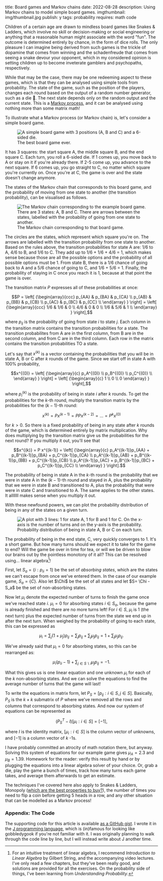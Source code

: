 title: Board games and Markov chains
date: 2022-08-28
description: Using Markov chains to model simple board games.
imgthumbnail: img/thumbnail.jpg
publish: y
tags: probability
requires: math code

Children of a certain age are drawn to mindless board games like Snakes & Ladders, which involve no skill or decision-making or social engineering or anything that a reasonable human might associate with the word "fun". The outcome is determined entirely by chance, in the form of dice rolls. The only pleasure I can imagine being derived from such games is the trickle of dopamine that comes from winning and the schadenfreude that comes from seeing a snake devour your opponent, which in my considered opinion is setting children up to become inveterate gamblers and psychopaths, respectively.

While that may be the case, there may be one redeeming aspect to these games, which is that they can be analysed using simple tools from probability. The state of the game, such as the position of the players, changes each round based on the output of a random number generator, such as a die 🎲. The next state depends only on the random output and the current state. This is a [Markov process](https://en.wikipedia.org/wiki/Markov_chain), and it can be analysed using nothing more than some matrix math!

To illustrate what a Markov process (or Markov chain) is, let's consider a simple board game.

<figure>
<img src="{{ url_for('static', filename='img/boardgame/boardgame.png') }}"
     alt="A simple board game with 3 positions (A, B and C) and a 6-sided die."
     class="centered">
<figcaption>The best board game ever.</figcaption>
</figure>


It has 3 squares: the start square A, the middle square B, and the end square C. Each turn, you roll a 6-sided die. If 1 comes up, you move back to A or stay on it if you're already there. If 2-5 come up, you advance to the next square. If 6 comes up, you go straight to C, no matter which square you're currently on. Once you're at C, the game is over and the state doesn't change anymore.

The states of the Markov chain that corresponds to this board game, and the probability of moving from one state to another (the transition probability), can be visualised as follows.

<figure>
<img src="{{ url_for('static', filename='img/boardgame/chain.png') }}"
     alt="The Markov chain corresponding to the example board game. There are 3 states: A, B and C. There are arrows between the states, labelled with the probability of going from one state to another."
     class="centered">
<figcaption>The Markov chain corresponding to that board game.</figcaption>
</figure>

The circles are the states, which represent which square you're on. The arrows are labelled with the transition probability from one state to another. Based on the rules above, the transition probabilities for state A are: 1/6 to A, 4/6 to B, and 1/6 to C. They add up to 1/6 + 1/6 + 4/6 = 1, which makes sense because those are all the possible options and the probability of all possible options must be 1. From state B, there is a 1/6 chance of going back to A and a 5/6 chance of going to C, and 1/6 + 5/6 = 1. Finally, the probability of staying in C once you reach it is 1, because at that point the game is over.

The transition matrix $`P`$ expresses all of these probabilities at once:

```math
P = \left[ {\begin{array}{ccc}
        p_{AA} & p_{BA} & p_{CA} \\
        p_{AB} & p_{BB} & p_{CB} \\
        p_{AC} & p_{BC} & p_{CC} \\
    \end{array} } \right]
  = \left[ {\begin{array}{ccc}
        1/6 & 1/6 & 0 \\
        4/6 & 0 & 0 \\
        1/6 & 5/6 & 1 \\
    \end{array} } \right],
```

where $`p_{ij}`$ is the probability of going from state $`i`$ to state $`j`$. Each column in the transition matrix contains the transition probabilities for a state. The transition probabilites from A are in the first column, from B are in the second column, and from C are in the third column. Each row in the matrix contains the transition probabilities TO a state.

Let's say that $`x^{(k)}`$ is a vector containing the probabilities that you will be in state A, B or C after $`k`$ rounds of the game. Since we start off in state A with 100% probability,

```math
x^{(0)} = \left[ {\begin{array}{c}
    p_A^{(0)} \\ p_B^{(0)} \\ p_C^{(0)} \\
    \end{array} } \right]

    = \left[ {\begin{array}{c}
    1 \\ 0 \\ 0
    \end{array} } \right],
```

where $`p_i^{(k)}`$ is the probability of being in state $`i`$ after $`k`$ rounds. To get the probabilities for the $`k`$-th round, multiply the transition matrix by the probabilities for the $`(k-1)`$-th round:

```math
x^{(k)} = P x^{(k-1)} = P P x^{(k-2)} = ... = P^{k} x^{(0)}
```

for $`k>0`$. So there is a fixed probability of being in any state after $`k`$ rounds of the game, which is determined entirely by matrix multiplication. Why does multiplying by the transition matrix give us the probabilities for the next round? If you multiply it out, you'll see that

```math
x^{(k)} = P x^{(k-1)} = \left[ {\begin{array}{c}
    p_A^{(k-1)}p_{AA} + p_B^{(k-1)}p_{BA} + p_C^{(k-1)}p_{CA} \\
    p_A^{(k-1)}p_{AB} + p_B^{(k-1)}p_{BB} + p_C^{(k-1)}p_{CB} \\
    p_A^{(k-1)}p_{AC} + p_B^{(k-1)}p_{BC} + p_C^{(k-1)}p_{CC} \\
    \end{array} } \right].
```

The probability of being in state A in the $`k`$-th round is the probability that we were in state A in the $`(k-1)`$-th round and stayed in A, plus the probability that we were in state B and transitioned to A, plus the probability that were were in state C and transitioned to A. The same applies to the other states. It alllllll makes sense when you multiply it out.

With these newfound powers, we can plot the probability distribution of being in any of the states on a given turn.

<figure>
<img src="{{ url_for('static', filename='img/boardgame/simple-game-prob-distr.png') }}"
     alt="A plot with 3 lines: 1 for state A, 1 for B and 1 for C. On the x-axis is the number of turns and on the y-axis is the probability."
     class="centered">
<figcaption>Probability distribution of being in state A, B or C on each turn.</figcaption>
</figure>

The probability of being in the end state, C, very quickly converges to 1. It's a short game. But how many turns should we expect it to take for the game to end? Will the game be over in time for tea, or will we be driven to blow our brains out by the pointless monotony of it all? This can be resolved using... linear algebra[^algebra]!

First, let $`S_a=\{i:p_{ii}=1\}`$ be the set of *absorbing states*, which are the states we can't escape from once we've entered them. In the case of our example game, $`S_a = \{C\}`$. Also let $`\Chi`$ be the set of all states and let $`S= \Chi - S_a`$ be the set of non-absorbing states.

Now let $`\mu_i`$ denote the expected number of turns to finish the game once we've reached state $`i`$. $`\mu_i=0`$ for absorbing states $`i \in S_a`$, because the game is already finished and there are no more turns left! For $`i \in S`$, $`\mu_i`$ is 1 (the next turn) plus the expected number of turns from the state we end up in after the next turn. When weighed by the probability of going to each state, this can be expressed as

```math
\mu_i = \sum_j (1+\mu_j) p_{ij} = \sum_j p_{ij} + \sum_j \mu_j p_{ij} = 1 + \sum_j \mu_j p_{ij}.
```

We've already said that $`\mu_i=0`$ for absorbing states, so this can be rearranged as:

```math
\mu_i(p_{ii} - 1) + \sum_{j\in S \backslash i} \mu_j p_{ij} = -1.
```

What this gives us is one linear equation and one unknown $`\mu_i`$ for each of the $`k`$ non-absorbing states. And we can solve the equations to find the average number of turns that the game will last!

To write the equations in matrix form, let $`P_S = [p_{ij} : i\in S,j\in S]`$. Basically, $`P_S`$ is the $`k \times k`$ submatrix of $`P`$ where we've removed all the rows and columns that correspond to absorbing states. And now our system of equations can be represented as

```math
(P_S^T - I)[\mu_i : i \in S] = [-1],
```

where $`I`$ is the identity matrix, $`[\mu_i : i \in S]`$ is the column vector of unknowns, and $`[-1]`$ is a column vector of $`k`$ -1s.

I have probably committed an atrocity of math notation there, but anyway. Solving this system of equations for our example game gives $`\mu_A=2.3`$ and $`\mu_B=1.39`$. Homework for the reader: verify this result by hand or by plugging the equations into a linear algebra solver of your choice. Or, grab a die, play the game a bunch of times, track how many turns each game takes, and average them afterwards to get an estimate.

The techniques I've covered here also apply to Snakes & Ladders, Monopoly ([which are the best properties to buy?](https://www.youtube.com/watch?v=ubQXz5RBBtU&t=904s)), the number of times you need to flip a coin before getting 5 heads in a row, and any other situation that can be modelled as a Markov process!

### Appendix: The Code
The supporting code for this article is available [as a GitHub gist](https://gist.github.com/Kevinpgalligan/8c1065e1c7f61caf7d048d96e3c5076f). I wrote it in the [J programming language](https://www.jsoftware.com), which is (in)famous for looking like gobbledygook if you're not familiar with it. I was originally planning to walk through the code line by line, but I will instead write about J another time.

[^algebra]: For an intuitive treatment of linear algebra, I recommend *Introduction to Linear Algebra* by Gilbert String, and the accompanying video lectures. I've only read a few chapters, but they've been really good, and solutions are provided for all the exercises. On the probability side of things, I've been learning from  *Understanding Probability*.

